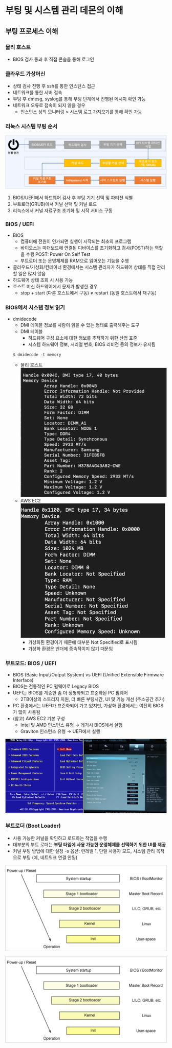 # 부팅 및 시스템 관리 데몬의 이해

## 부팅 프로세스 이해

### 물리 호스트

- BIOS 검사 통과 후 직접 콘솔을 통해 로그인

### 클라우드 가상머신

- 상태 검사 진행 후 ssh를 통한 인스턴스 접근
- 네트워크를 통한 서버 접속
- 부팅 후 dmesg, syslog를 통해 부팅 단계에서 진행된 메시지 확인 가능
- 네트워크 오류로 접속이 되지 않을 경우
  - 인스턴스 상의 모니터링 > 시스템 로그 가져오기를 통해 확인 가능

### 리눅스 시스템 부팅 순서

![images/booting_process/1.png](images/booting_process/1.png)

1. BIOS/UEFI에서 하드웨어 검사 후 부팅 기기 선택 및 파티션 식별
2. 부트로더(GRUB)에서 커널 선택 및 커널 로드
3. 리눅스에서 커널 자료구조 초기화 및 시작 서비스 구동

### BIOS / UEFI

- BIOS
  - 컴퓨터에 전원이 인가되면 실행이 시작되는 최초의 프로그램
  - 바이오스는 마더보드에 연결된 디바이스를 초기화하고 검사(POST)하는 역할을 수행
    POST: Power On Self Test
  - 부트로더 또는 운영체제를 RAM으로 읽어오는 기능을 수행
- 클라우드/가상화/컨테이너 환경에서는 시스템 관리자가 하드웨어 상태를 직접 관리할 일은 많지 않음
- 하드웨어 상태 조회 시 사용 가능
- 호스트 머신 하드웨어에서 문제가 발생한 경우
  - stop + start (다른 호스트에서 구동) ≠ restart (동일 호스트에서 재구동)

### BIOS에서 시스템 정보 읽기

- dmidecode
  - DMI 테이블 정보를 사람이 읽을 수 있는 형태로 출력해주는 도구
  - DMI 테이블
    - 하드웨어 구성 요소에 대한 정보를 추적하기 위한 산업 표준
    - 시스템 하드웨어 정보, 시리얼 번호, BIOS 리비전 등의 정보가 유지됨
  ```
  $ dmidecode -t memory
  ```
  - 물리 호스트
    ![images/booting_process/2.png](images/booting_process/2.png)
  - AWS EC2
    ![images/booting_process/3.png](images/booting_process/3.png)
    - 가상화된 환경이기 때문에 대부분 Not Specified로 표시됨
    - 가상화 환경은 벤더에 종속적이지 않기 때문임

### 부트모드: BIOS / UEFI

- BIOS (Basic Input/Output System) vs UEFI (Unified Extensible Firmware Interface)
- BIOS는 전통적인 PC 펌웨어로 Legacy BIOS
- UEFI는 BIOS를 계승한 좀 더 정형화되고 표준화된 PC 펌웨어
  - 2TB이상의 스토리지 지원, 더 빠른 부팅시간, UI 및 기능 개선 (주소공간 추가)
- PC 환경에서는 UEFI가 표준화되어 가고 있지만, 가상화 환경에서는 여전히 BIOS가 많이 사용됨
- (참고) AWS EC2 기본 구성
  - Intel 및 AMD 인스턴스 유형 → 레거시 BIOS에서 실행
  - Graviton 인스턴스 유형 → UEFI에서 실행

![images/booting_process/4.png](images/booting_process/4.png)

### 부트로더 (Boot Loader)

- 사용 가능한 커널을 확인하고 로드하는 작업을 수행
- 대부분의 부트 로더는 **부팅 타임에 사용 가능한 운영체제를 선택하기 위한 UI를 제공**
- 커널 부팅 방법에 대한 설정
  -s 옵션: 런레벨 1, 단일 사용자 모드, 시스템 관리 목적으로 부팅 (예, 네트워크 연결 안됨)

![images/booting_process/5.png](images/booting_process/6.png)

![images/booting_process/5.png](images/booting_process/6.png)
